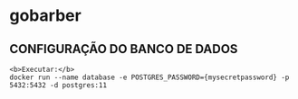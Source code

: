 # gobarber

## CONFIGURAÇÃO DO BANCO DE DADOS
```
<b>Executar:</b>
docker run --name database -e POSTGRES_PASSWORD={mysecretpassword} -p 5432:5432 -d postgres:11
```